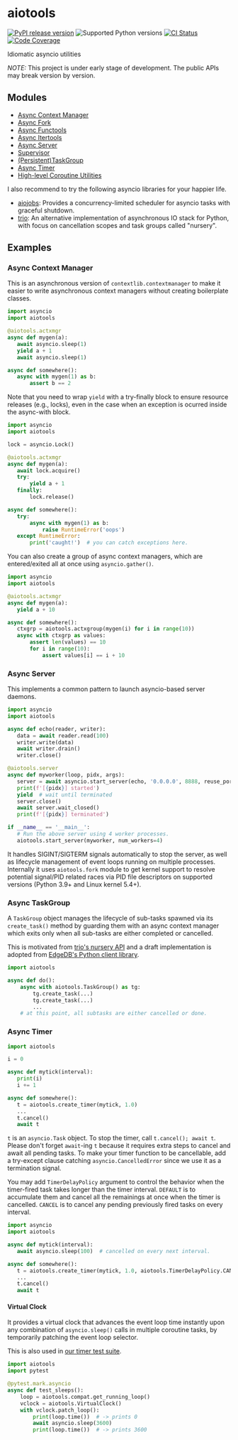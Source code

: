 aiotools
========

[![PyPI release version](https://badge.fury.io/py/aiotools.svg)](https://pypi.org/project/aiotools/)
![Supported Python versions](https://img.shields.io/pypi/pyversions/aiotools.svg)
[![CI Status](https://github.com/achimnol/aiotools/actions/workflows/default.yml/badge.svg)](https://github.com/achimnol/aiotools/actions/workflows/default.yml)
[![Code Coverage](https://codecov.io/gh/achimnol/aiotools/branch/master/graph/badge.svg)](https://codecov.io/gh/achimnol/aiotools)

Idiomatic asyncio utilities

*NOTE:* This project is under early stage of development. The public APIs may break version by version.


Modules
-------

* [Async Context Manager](http://aiotools.readthedocs.io/en/latest/aiotools.context.html)
* [Async Fork](http://aiotools.readthedocs.io/en/latest/aiotools.fork.html)
* [Async Functools](http://aiotools.readthedocs.io/en/latest/aiotools.func.html)
* [Async Itertools](http://aiotools.readthedocs.io/en/latest/aiotools.iter.html)
* [Async Server](http://aiotools.readthedocs.io/en/latest/aiotools.server.html)
* [Supervisor](http://aiotools.readthedocs.io/en/latest/aiotools.supervisor.html)
* [(Persistent)TaskGroup](http://aiotools.readthedocs.io/en/latest/aiotools.taskgroup.html)
* [Async Timer](http://aiotools.readthedocs.io/en/latest/aiotools.timer.html)
* [High-level Coroutine Utilities](http://aiotools.readthedocs.io/en/latest/aiotools.utils.html)

I also recommend to try the following asyncio libraries for your happier life.

* [aiojobs](https://github.com/aio-libs/aiojobs): Provides a concurrency-limited scheduler for asyncio tasks with graceful shutdown.
* [trio](https://github.com/python-trio/trio): An alternative implementation of asynchronous IO stack for Python, with focus on cancellation scopes and task groups called "nursery".


Examples
--------

### Async Context Manager

This is an asynchronous version of `contextlib.contextmanager` to make it
easier to write asynchronous context managers without creating boilerplate
classes.

```python
import asyncio
import aiotools

@aiotools.actxmgr
async def mygen(a):
   await asyncio.sleep(1)
   yield a + 1
   await asyncio.sleep(1)

async def somewhere():
   async with mygen(1) as b:
       assert b == 2
```

Note that you need to wrap `yield` with a try-finally block to
ensure resource releases (e.g., locks), even in the case when
an exception is ocurred inside the async-with block.

```python
import asyncio
import aiotools

lock = asyncio.Lock()

@aiotools.actxmgr
async def mygen(a):
   await lock.acquire()
   try:
       yield a + 1
   finally:
       lock.release()

async def somewhere():
   try:
       async with mygen(1) as b:
           raise RuntimeError('oops')
   except RuntimeError:
       print('caught!')  # you can catch exceptions here.
```

You can also create a group of async context managers, which
are entered/exited all at once using `asyncio.gather()`.

```python
import asyncio
import aiotools

@aiotools.actxmgr
async def mygen(a):
   yield a + 10

async def somewhere():
   ctxgrp = aiotools.actxgroup(mygen(i) for i in range(10))
   async with ctxgrp as values:
       assert len(values) == 10
       for i in range(10):
           assert values[i] == i + 10
```

### Async Server

This implements a common pattern to launch asyncio-based server daemons.

```python
import asyncio
import aiotools

async def echo(reader, writer):
   data = await reader.read(100)
   writer.write(data)
   await writer.drain()
   writer.close()

@aiotools.server
async def myworker(loop, pidx, args):
   server = await asyncio.start_server(echo, '0.0.0.0', 8888, reuse_port=True)
   print(f'[{pidx}] started')
   yield  # wait until terminated
   server.close()
   await server.wait_closed()
   print(f'[{pidx}] terminated')

if __name__ == '__main__':
   # Run the above server using 4 worker processes.
   aiotools.start_server(myworker, num_workers=4)
```

It handles SIGINT/SIGTERM signals automatically to stop the server,
as well as lifecycle management of event loops running on multiple processes.
Internally it uses `aiotools.fork` module to get kernel support to resolve
potential signal/PID related races via PID file descriptors on supported versions
(Python 3.9+ and Linux kernel 5.4+).


### Async TaskGroup

A `TaskGroup` object manages the lifecycle of sub-tasks spawned via its `create_task()`
method by guarding them with an async context manager which exits only when all sub-tasks
are either completed or cancelled.

This is motivated from [trio's nursery API](https://trio.readthedocs.io/en/stable/reference-core.html#nurseries-and-spawning)
and a draft implementation is adopted from [EdgeDB's Python client library](https://github.com/edgedb/edgedb-python).

```python
import aiotools

async def do():
    async with aiotools.TaskGroup() as tg:
        tg.create_task(...)
        tg.create_task(...)
        ...
    # at this point, all subtasks are either cancelled or done.
```


### Async Timer

```python
import aiotools

i = 0

async def mytick(interval):
   print(i)
   i += 1

async def somewhere():
   t = aiotools.create_timer(mytick, 1.0)
   ...
   t.cancel()
   await t
```

`t` is an `asyncio.Task` object.
To stop the timer, call `t.cancel(); await t`.
Please don't forget `await`-ing `t` because it requires extra steps to
cancel and await all pending tasks.
To make your timer function to be cancellable, add a try-except clause
catching `asyncio.CancelledError` since we use it as a termination
signal.

You may add `TimerDelayPolicy` argument to control the behavior when the
timer-fired task takes longer than the timer interval.
`DEFAULT` is to accumulate them and cancel all the remainings at once when
the timer is cancelled.
`CANCEL` is to cancel any pending previously fired tasks on every interval.

```python
import asyncio
import aiotools

async def mytick(interval):
   await asyncio.sleep(100)  # cancelled on every next interval.

async def somewhere():
   t = aiotools.create_timer(mytick, 1.0, aiotools.TimerDelayPolicy.CANCEL)
   ...
   t.cancel()
   await t
```

#### Virtual Clock

It provides a virtual clock that advances the event loop time instantly upon
any combination of `asyncio.sleep()` calls in multiple coroutine tasks,
by temporarily patching the event loop selector.

This is also used in [our timer test suite](https://github.com/achimnol/aiotools/blob/master/tests/test_timer.py).

```python
import aiotools
import pytest

@pytest.mark.asyncio
async def test_sleeps():
    loop = aiotools.compat.get_running_loop()
    vclock = aiotools.VirtualClock()
    with vclock.patch_loop():
        print(loop.time())  # -> prints 0
        await asyncio.sleep(3600)
        print(loop.time())  # -> prints 3600
```
